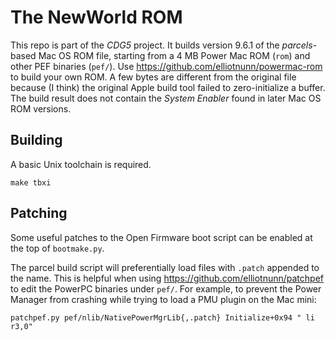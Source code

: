 The NewWorld ROM================This repo is part of the *CDG5* project. It builds version 9.6.1 of the *parcels*-based Mac OS ROM file, starting from a 4 MB Power Mac ROM (`rom`) and other PEF binaries (`pef/`). Use https://github.com/elliotnunn/powermac-rom to build your own ROM. A few bytes are different from the original file because (I think) the original Apple build tool failed to zero-initialize a buffer. The build result does not contain the *System Enabler* found in later Mac OS ROM versions.Building--------A basic Unix toolchain is required.	make tbxiPatching--------Some useful patches to the Open Firmware boot script can be enabled at the top of `bootmake.py`.The parcel build script will preferentially load files with `.patch` appended to the name. This is helpful when using https://github.com/elliotnunn/patchpef to edit the PowerPC binaries under `pef/`. For example, to prevent the Power Manager from crashing while trying to load a PMU plugin on the Mac mini:	patchpef.py pef/nlib/NativePowerMgrLib{,.patch} Initialize+0x94 " li r3,0"